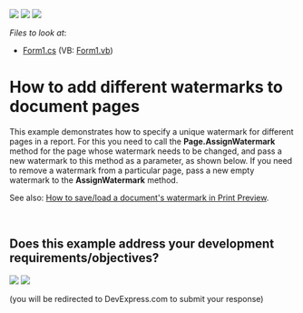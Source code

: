 <!-- default badges list -->
[![](https://img.shields.io/badge/Open_in_DevExpress_Support_Center-FF7200?style=flat-square&logo=DevExpress&logoColor=white)](https://supportcenter.devexpress.com/ticket/details/E109)
[![](https://img.shields.io/badge/📖_How_to_use_DevExpress_Examples-e9f6fc?style=flat-square)](https://docs.devexpress.com/GeneralInformation/403183)
[![](https://img.shields.io/badge/💬_Leave_Feedback-feecdd?style=flat-square)](#does-this-example-address-your-development-requirementsobjectives)
<!-- default badges end -->
<!-- default file list -->
*Files to look at*:

* [Form1.cs](./CS/Form1.cs) (VB: [Form1.vb](./VB/Form1.vb))
<!-- default file list end -->
# How to add different watermarks to document pages


<p>This example demonstrates how to specify a unique watermark for different pages in a report. For this you need to call the <strong>Page.AssignWatermark</strong> method for the page whose watermark needs to be changed, and pass a new watermark to this method as a parameter, as shown below. If you need to remove a watermark from a particular page, pass a new empty watermark to the <strong>AssignWatermark</strong> method.</p><p>See also: <a href="https://www.devexpress.com/Support/Center/p/E1909">How to save/load a document's watermark in Print Preview</a>.</p>

<br/>


<!-- feedback -->
## Does this example address your development requirements/objectives?

[<img src="https://www.devexpress.com/support/examples/i/yes-button.svg"/>](https://www.devexpress.com/support/examples/survey.xml?utm_source=github&utm_campaign=reporting-winforms-watermark-different-pages&~~~was_helpful=yes) [<img src="https://www.devexpress.com/support/examples/i/no-button.svg"/>](https://www.devexpress.com/support/examples/survey.xml?utm_source=github&utm_campaign=reporting-winforms-watermark-different-pages&~~~was_helpful=no)

(you will be redirected to DevExpress.com to submit your response)
<!-- feedback end -->
